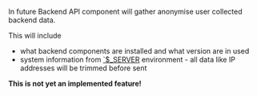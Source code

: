 In future Backend API component will gather anonymise user collected backend data.

This will include

- what backend components are installed and what version are in used
- system information from [`$\_SERVER](https://www.php.net/manual/en/reserved.variables.server.php) environment - all data like IP addresses will be trimmed before sent

**This is not yet an implemented feature!**
